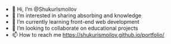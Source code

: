 - 👋 Hi, I’m @ShukurIsmoilov
- 👀 I’m interested in sharing absorbing and knowledge
- 🌱 I’m currently learning front-end web development
- 💞️ I’m looking to collaborate on educational projects
- 📫 How to reach me https://shukurismoilov.github.io/portfolio/

<!---
ShukurIsmoilov/ShukurIsmoilov is a ✨ special ✨ repository because its `README.md` (this file) appears on your GitHub profile.
You can click the Preview link to take a look at your changes.
--->
